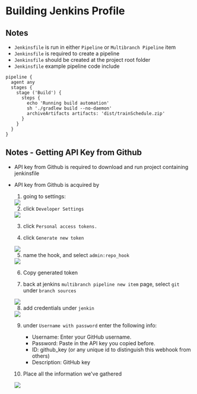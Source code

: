 # Building Jenkins Profile


## Notes
- `Jenkinsfile` is run in either `Pipeline` or `Multibranch Pipeline` item 
- `Jenkinsfile` is required to create a pipeline
- `Jenkinsfile` should be created at the project root folder
- `Jenkinsfile` example pipeline code include

```
pipeline {
  agent any
  stages {
    stage ('Build') {
      steps {
        echo 'Running build automation'
        sh './gradlew build --no-daemon'
        archiveArtifacts artifacts: 'dist/trainSchedule.zip'
      }
    }
  }
}
```

## Notes - Getting API Key from Github

- API key from Github is required to download and run project containing jenkinsfile
- API key from Github is acquired by
    1. going to settings:

    <img src="https://user-images.githubusercontent.com/6856382/224904182-170dd378-3e99-422b-82da-982e3f7b7e57.png">

    2.  click `Developer Settings`

    <img src="https://user-images.githubusercontent.com/6856382/224904438-c8353a4e-6fa0-4cad-9d55-70a2cd1e0887.png">

    3. click `Personal access tokens.`

    4. click `Generate new token`

    <img src="https://user-images.githubusercontent.com/6856382/224904667-bf3645db-de28-46e2-a983-1832e456acab.png">

    5. name the hook, and select `admin:repo_hook`

    <img src="https://user-images.githubusercontent.com/6856382/224904900-85e82fd4-33ce-4e53-aad4-2e5945d516da.png">

    6. Copy generated token

    7. back at jenkins `multibranch pipeline new item` page, select `git` under `branch sources`

    <img src="https://user-images.githubusercontent.com/6856382/224906036-434ecdd3-6daf-4d13-881a-32889e63f73b.png">

    8. add credentials under `jenkin`

    <img src="https://user-images.githubusercontent.com/6856382/224908427-f5abfa40-bd09-438a-b090-4ad5a9afe03f.png">

    9. under `Username with password` enter the following info:
        - Username: Enter your GitHub username.
        - Password: Paste in the API key you copied before.
        - ID: github_key (or any unique id to distinguish this webhook from others)
        - Description: GitHub key

    10. Place all the information we've gathered

    <img src="https://user-images.githubusercontent.com/6856382/224909197-24940552-eea4-4995-948f-abdbe3e55993.png">